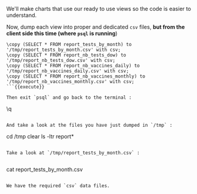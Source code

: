 We'll make charts that use our ready to use views so the code is easier to understand.

Now, dump each view into proper and dedicated `csv` files,
**but from the client side this time (where `psql` is running**)

```
\copy (SELECT * FROM report_tests_by_month) to '/tmp/report_tests_by_month.csv' with csv;
\copy (SELECT * FROM report_nb_tests_dow) to '/tmp/report_nb_tests_dow.csv' with csv;
\copy (SELECT * FROM report_nb_vaccines_daily) to '/tmp/report_nb_vaccines_daily.csv' with csv;
\copy (SELECT * FROM report_nb_vaccines_monthly) to '/tmp/report_nb_vaccines_monthly.csv' with csv;
```{{execute}}

Then exit `psql` and go back to the terminal :

```
\q
```{{execute}}

And take a look at the files you have just dumped in `/tmp` :

```
cd /tmp
clear
ls -ltr report*
```{{execute}}

Take a look at `/tmp/report_tests_by_month.csv` :


```
cat report_tests_by_month.csv
```{{execute}}

We have the required `csv` data files.
